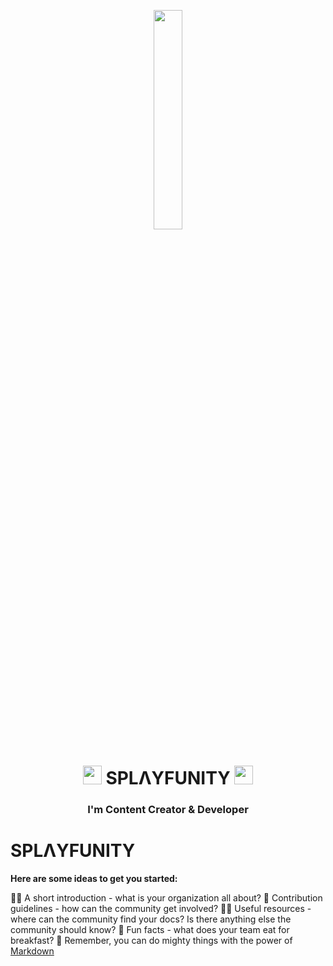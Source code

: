 <p align="center">
<a href="#"> <image-crop src="https://cdn.discordapp.com/attachments/985551183479463998/1008715699486728212/ezgif.com-gif-maker_12.gif" rounded> <img width="30%" height="auto" src="https://cdn.discordapp.com/attachments/985551183479463998/1008715699486728212/ezgif.com-gif-maker_12.gif" height="175px"/> </image-crop> </a>
</p>

<h1 align="center"> <img src="https://emojipedia-us.s3.amazonaws.com/source/skype/289/cyclone_1f300.png" width="30px" height="30px"> SPLΛYFUNITY <img src="https://emojipedia-us.s3.amazonaws.com/source/skype/289/cyclone_1f300.png" width="30px" height="30px"> </h1>
<h3 align="center">I'm Content Creator & Developer</h3>

# SPLΛYFUNITY

**Here are some ideas to get you started:**

🙋‍♀️ A short introduction - what is your organization all about?
🌈 Contribution guidelines - how can the community get involved?
👩‍💻 Useful resources - where can the community find your docs? Is there anything else the community should know?
🍿 Fun facts - what does your team eat for breakfast?
🧙 Remember, you can do mighty things with the power of [Markdown](https://docs.github.com/github/writing-on-github/getting-started-with-writing-and-formatting-on-github/basic-writing-and-formatting-syntax)
